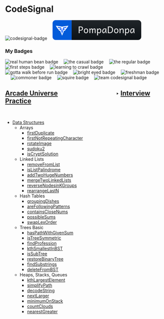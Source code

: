 # **CodeSignal**

<p align="left" >
    <img src='https://app.codesignal.com/badges/user-level/22.svg' alt='codesignal-badge' style="width: 32px" />&emsp;
    <a href='https://app.codesignal.com/profile/pompadonpa'>
        <img src='../../../Assets/svg/codesignal.svg' alt='codesignal-badge' />
    </a>
</p>


### My Badges


<p align="left" >
    <img src='https://app.codesignal.com/user-icons/miscellaneous/email_verified.svg' alt='real human bean badge' style="width: 32px" />&emsp;
    <img src='https://app.codesignal.com/user-icons/activity/visit_3.svg' alt='the casual badge' style="width: 32px" />&emsp;
    <img src='https://app.codesignal.com/user-icons/activity/visit_5.svg' alt='the regular badge' style="width: 32px" />&emsp;
    <img src='https://app.codesignal.com/user-icons/solved/solved_1.svg' alt='first steps badge' style="width: 32px" />&emsp;
    <img src='https://app.codesignal.com/user-icons/solved/solved_5.svg' alt='learning to crawl badge' style="width: 32px" />&emsp;
    <img src='https://app.codesignal.com/user-icons/solved/solved_20.svg' alt='gotta walk before run badge' style="width: 32px" />&emsp;
    <img src='https://app.codesignal.com/user-icons/interview_practice/plan_selected.svg' alt='bright eyed badge' style="width: 32px" />&emsp;
    <img src='https://app.codesignal.com/user-icons/interview_practice/ipm_topic_1.svg' alt='freshman badge' style="width: 32px" />&emsp;
    <img src='https://app.codesignal.com/user-icons/arcade/arcade_levels_1.svg' alt='commoner badge' style="width: 32px" />&emsp;
    <img src='https://app.codesignal.com/user-icons/arcade/arcade_levels_3.svg' alt='squire badge' style="width: 32px" />&emsp;
    <img src='https://app.codesignal.com/user-icons/miscellaneous/team_codefights.svg' alt='team codesignal badge' style="width: 32px" />&emsp;

</p>

## [Arcade Universe](https://github.com/PompaDonpa/WhiteBoard/tree/main/Algorithms/CodeSignal)&emsp;&emsp;&emsp;&emsp;&emsp;&emsp;&emsp;&emsp;&emsp;‣ [Interview Practice](https://app.codesignal.com/interview-practice)
<br />

-   [Data Structures]()
    -   Arrays
        -   [firstDuplicate]()
        -   [firstNotRepeatingCharacter]()
        -   [rotateImage]()
        -   [sudoku2]()
        -   [isCryptSolution]()
    -   Linked Lists
        -   [removeFromList]()
        -   [isListPalindrome]()
        -   [addTwoHugeNumbers]()
        -   [mergeTwoLinkedLists]()
        -   [reverseNodesinKGroups]()
        -   [rearrangeLastN]()
    -   Hash Tables
        -   [groupingDishes]()
        -   [areFollowingPatterns]()
        -   [containsCloseNums]()
        -   [possibleSums]()
        -   [swapLexOrder]()      
    -   Trees Basic
        -   [hasPathWithGivenSum]()
        -   [isTreeSymmetric]()
        -   [findProfession]()
        -   [kthSmallestInBST]()
        -   [isSubTree]()
        -   [restoreBinaryTree]()
        -   [findSubstrings]()
        -   [deleteFromBST]()
    -   Heaps, Stacks, Queues
        -   [kthLargestElement]()
        -   [simplifyPath]()
        -   [decodeString]()
        -   [nextLarger]()
        -   [minimumOnStack]()
        -   [countClouds]()
        -   [nearestGreater]()
